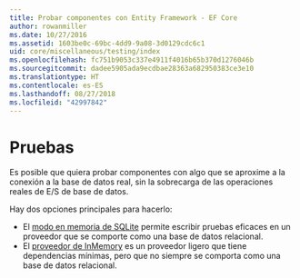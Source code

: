 ```yaml
---
title: Probar componentes con Entity Framework - EF Core
author: rowanmiller
ms.date: 10/27/2016
ms.assetid: 1603be0c-69bc-4dd9-9a08-3d0129cdc6c1
uid: core/miscellaneous/testing/index
ms.openlocfilehash: fc751b9053c337e4911f4016b65b370d1276046b
ms.sourcegitcommit: dadee5905ada9ecdbae28363a682950383ce3e10
ms.translationtype: HT
ms.contentlocale: es-ES
ms.lasthandoff: 08/27/2018
ms.locfileid: "42997842"
---
```

# <a name="testing"></a>Pruebas

Es posible que quiera probar componentes con algo que se aproxime a la conexión a la base de datos real, sin la sobrecarga de las operaciones reales de E/S de base de datos.

Hay dos opciones principales para hacerlo:
 * El [modo en memoria de SQLite](sqlite.md) permite escribir pruebas eficaces en un proveedor que se comporte como una base de datos relacional.
 * El [proveedor de InMemory](in-memory.md) es un proveedor ligero que tiene dependencias mínimas, pero que no siempre se comporta como una base de datos relacional.
